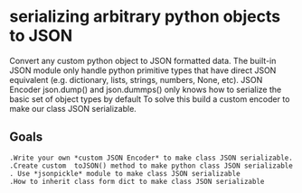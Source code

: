 # serializing arbitrary python objects to JSON

Convert any custom python object to JSON formatted data.
The built-in JSON module only handle python primitive types that have direct JSON equivalent (e.g. dictionary, lists, strings, numbers, None, etc).
JSON Encoder json.dump() and json.dummps() only knows how to serialize the basic set of object types by default
To solve this build a custom encoder to make our class JSON serializable.

## Goals

    .Write your own *custom JSON Encoder* to make class JSON serializable.
    .Create custom  toJSON() method to make python class JSON serializable
    . Use *jsonpickle* module to make class JSON serializable
    .How to inherit class form dict to make class JSON serializable
